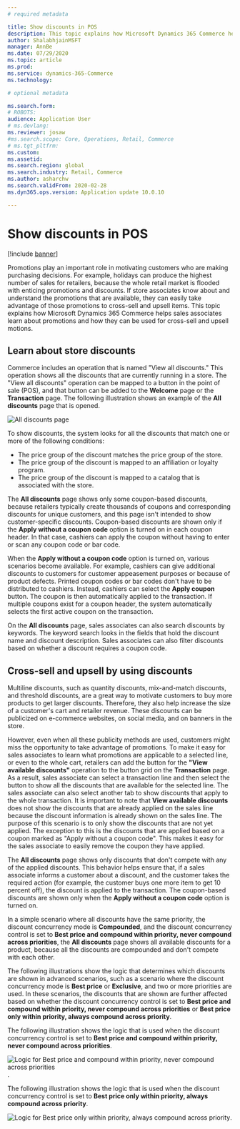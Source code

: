 ```yaml
---
# required metadata

title: Show discounts in POS 
description: This topic explains how Microsoft Dynamics 365 Commerce helps sales associates learn about promotions and how they can be used for cross-sell and upsell motions.
author: ShalabhjainMSFT
manager: AnnBe
ms.date: 07/29/2020
ms.topic: article
ms.prod: 
ms.service: dynamics-365-Commerce
ms.technology: 

# optional metadata

ms.search.form: 
# ROBOTS: 
audience: Application User
# ms.devlang: 
ms.reviewer: josaw
#ms.search.scope: Core, Operations, Retail, Commerce
# ms.tgt_pltfrm: 
ms.custom: 
ms.assetid: 
ms.search.region: global
ms.search.industry: Retail, Commerce
ms.author: asharchw
ms.search.validFrom: 2020-02-28
ms.dyn365.ops.version: Application update 10.0.10

---
```


# Show discounts in POS

[!include [banner](includes/banner.md)]

Promotions play an important role in motivating customers who are making purchasing decisions. For example, holidays can produce the highest number of sales for retailers, because the whole retail market is flooded with enticing promotions and discounts. If store associates know about and understand the promotions that are available, they can easily take advantage of those promotions to cross-sell and upsell items. This topic explains how Microsoft Dynamics 365 Commerce helps sales associates learn about promotions and how they can be used for cross-sell and upsell motions.

## Learn about store discounts

Commerce includes an operation that is named "View all discounts." This operation shows all the discounts that are currently running in a store. The "View all discounts" operation can be mapped to a button in the point of sale (POS), and that button can be added to the **Welcome** page or the **Transaction** page. The following illustration shows an example of the **All discounts** page that is opened.

![All discounts page](./media/View_all_discounts.png "All discounts page")

To show discounts, the system looks for all the discounts that match one or more of the following conditions:

- The price group of the discount matches the price group of the store.
- The price group of the discount is mapped to an affiliation or loyalty program.
- The price group of the discount is mapped to a catalog that is associated with the store.

The **All discounts** page shows only some coupon-based discounts, because retailers typically create thousands of coupons and corresponding discounts for unique customers, and this page isn't intended to show customer-specific discounts. Coupon-based discounts are shown only if the **Apply without a coupon code** option is turned on in each coupon header. In that case, cashiers can apply the coupon without having to enter or scan any coupon code or bar code.

When the **Apply without a coupon code** option is turned on, various scenarios become available. For example, cashiers can give additional discounts to customers for customer appeasement purposes or because of product defects. Printed coupon codes or bar codes don't have to be distributed to cashiers. Instead, cashiers can select the **Apply coupon** button. The coupon is then automatically applied to the transaction. If multiple coupons exist for a coupon header, the system automatically selects the first active coupon on the transaction.

On the **All discounts** page, sales associates can also search discounts by keywords. The keyword search looks in the fields that hold the discount name and discount description. Sales associates can also filter discounts based on whether a discount requires a coupon code.

## Cross-sell and upsell by using discounts

Multiline discounts, such as quantity discounts, mix-and-match discounts, and threshold discounts, are a great way to motivate customers to buy more products to get larger discounts. Therefore, they also help increase the size of a customer's cart and retailer revenue. These discounts can be publicized on e-commerce websites, on social media, and on banners in the store.

However, even when all these publicity methods are used, customers might miss the opportunity to take advantage of promotions. To make it easy for sales associates to learn what promotions are applicable to a selected line, or even to the whole cart, retailers can add the button for the **"View available discounts"** operation to the button grid on the **Transaction** page. As a result, sales associate can select a transaction line and then select the button to show all the discounts that are available for the selected line. The sales associate can also select another tab to show discounts that apply to the whole transaction. It is important to note that **View available discounts** does not show the discounts that are already applied on the sales line because the discount information is already shown on the sales line. The purpose of this scenario is to only show the discounts that are not yet applied. The exception to this is the discounts that are applied based on a coupon marked as "Apply without a coupon code". This makes it easy for the sales associate to easily remove the coupon they have applied.

The **All discounts** page shows only discounts that don't compete with any of the applied discounts. This behavior helps ensure that, if a sales associate informs a customer about a discount, and the customer takes the required action (for example, the customer buys one more item to get 10 percent off), the discount is applied to the transaction. The coupon-based discounts are shown only when the **Apply without a coupon code** option is turned on.

In a simple scenario where all discounts have the same priority, the discount concurrency mode is **Compounded**, and the discount concurrency control is set to **Best price and compound within priority, never compound across priorities**, the **All discounts** page shows all available discounts for a product, because all the discounts are compounded and don't compete with each other.

The following illustrations show the logic that determines which discounts are shown in advanced scenarios, such as a scenario where the discount concurrency mode is **Best price** or **Exclusive**, and two or more priorities are used. In these scenarios, the discounts that are shown are further affected based on whether the discount concurrency control is set to **Best price and compound within priority, never compound across priorities** or **Best price only within priority, always compound across priority**.

The following illustration shows the logic that is used when the discount concurrency control is set to **Best price and compound within priority, never compound across priorities**.

![Logic for Best price and compound within priority, never compound across priorities](./media/Model_1.png "Logic for Best price and compound within priority, never compound across priorities").

The following illustration shows the logic that is used when the discount concurrency control is set to **Best price only within priority, always compound across priority**.

![Logic for Best price only within priority, always compound across priority](./media/Model_2.png "Logic for Best price only within priority, always compound across priority").
